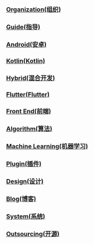 ### [Organization(组织)](https://github.com/snpmyn/OpenSourceCollection/blob/master/ORGANIZATION.md)
### [Guide(指导)](https://github.com/snpmyn/OpenSourceCollection/blob/master/GUIDE.md)
### [Android(安卓)](https://github.com/snpmyn/OpenSourceCollection/blob/master/ANDROID.md)
### [Kotlin(Kotlin)](https://github.com/snpmyn/OpenSourceCollection/blob/master/KOTLIN.md)
### [Hybrid(混合开发)](https://github.com/snpmyn/OpenSourceCollection/blob/master/HYBRID.md)
### [Flutter(Flutter)](https://github.com/snpmyn/OpenSourceCollection/blob/master/FLUTTER.md)
### [Front End(前端)](https://github.com/snpmyn/OpenSourceCollection/blob/master/FRONTEND.md)
### [Algorithm(算法)](https://github.com/snpmyn/OpenSourceCollection/blob/master/ALGORITHM.md)
### [Machine Learning(机器学习)](https://github.com/snpmyn/OpenSourceCollection/blob/master/MACHINE_LEARNING.md)
### [Plugin(插件)](https://github.com/snpmyn/OpenSourceCollection/blob/master/PLUGIN.md)
### [Design(设计)](https://github.com/snpmyn/OpenSourceCollection/blob/master/DESIGN.md)
### [Blog(博客)](https://github.com/snpmyn/OpenSourceCollection/blob/master/BLOG.md)
### [System(系统)](https://github.com/snpmyn/OpenSourceCollection/blob/master/SYSTEM.md)
### [Outsourcing(开源)](https://github.com/snpmyn/OpenSourceCollection/blob/master/OUTSOURCING.md)

